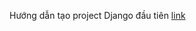 Hướng dẫn tạo project Django đầu tiên [link](https://github.com/congtrang009/django-tutorial/wiki/2.-H%C6%B0%E1%BB%9Bng-d%E1%BA%ABn-t%E1%BA%A1o-project-Django-%C4%91%E1%BA%A7u-ti%C3%AAn)
